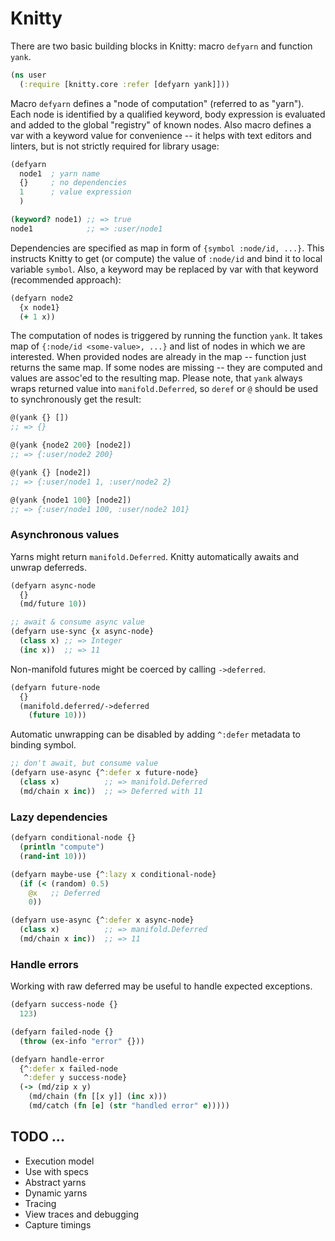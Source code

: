 # Knitty

There are two basic building blocks in Knitty: macro `defyarn` and function `yank`.

```clojure
(ns user
  (:require [knitty.core :refer [defyarn yank]]))
```

Macro `defyarn` defines a "node of computation" (referred to as "yarn").  Each node is identified by a qualified keyword, body expression is evaluated and added to the global "registry" of known nodes.  Also macro defines a var with a keyword value for convenience -- it helps with text editors and linters, but is not strictly required for library usage:

```clojure
(defyarn
  node1  ; yarn name
  {}     ; no dependencies
  1      ; value expression
  )

(keyword? node1) ;; => true
node1            ;; => :user/node1
```

Dependencies are specified as map in form of `{symbol :node/id, ...}`. This instructs Knitty to get (or compute) the value of `:node/id` and bind it to local variable `symbol`.  Also, a keyword may be replaced by var with that keyword (recommended approach):

```clojure
(defyarn node2
  {x node1}
  (+ 1 x))
```

The computation of nodes is triggered by running the function `yank`.  It takes map of `{:node/id <some-value>, ...}` and list of nodes in which we are interested.  When provided nodes are already in the map -- function just returns the same map. If some nodes are missing -- they are computed and values are assoc'ed to the resulting map.  Please note, that `yank` always wraps returned value into `manifold.Deferred`, so `deref` or `@` should be used to synchronously get the result:


```clojure
@(yank {} [])
;; => {}

@(yank {node2 200} [node2])
;; => {:user/node2 200}

@(yank {} [node2])
;; => {:user/node1 1, :user/node2 2}

@(yank {node1 100} [node2])
;; => {:user/node1 100, :user/node2 101}
```

### Asynchronous values

Yarns might return `manifold.Deferred`.
Knitty automatically awaits and unwrap deferreds.

```clojure
(defyarn async-node
  {}
  (md/future 10))

;; await & consume async value
(defyarn use-sync {x async-node}
  (class x) ;; => Integer
  (inc x))  ;; => 11
```

Non-manifold futures might be coerced by calling `->deferred`.

```clojure
(defyarn future-node
  {}
  (manifold.deferred/->deferred
    (future 10)))
```

Automatic unwrapping can be disabled by adding `^:defer` metadata to binding symbol.

```clojure
;; don't await, but consume value
(defyarn use-async {^:defer x future-node}
  (class x)          ;; => manifold.Deferred
  (md/chain x inc))  ;; => Deferred with 11
```

### Lazy dependencies

```clojure
(defyarn conditional-node {}
  (println "compute")
  (rand-int 10)))

(defyarn maybe-use {^:lazy x conditional-node}
  (if (< (random) 0.5)
    @x   ;; Deferred
    0))

(defyarn use-async {^:defer x async-node}
  (class x)          ;; => manifold.Deferred
  (md/chain x inc))  ;; => 11
```


### Handle errors

Working with raw deferred may be useful to handle expected exceptions.

```clojure
(defyarn success-node {}
  123)

(defyarn failed-node {}
  (throw (ex-info "error" {}))

(defyarn handle-error
  {^:defer x failed-node
   ^:defer y success-node}
  (-> (md/zip x y)
    (md/chain (fn [[x y]] (inc x)))
    (md/catch (fn [e] (str "handled error" e)))))
```

## TODO ...

- Execution model
- Use with specs
- Abstract yarns
- Dynamic yarns
- Tracing
- View traces and debugging
- Capture timings
